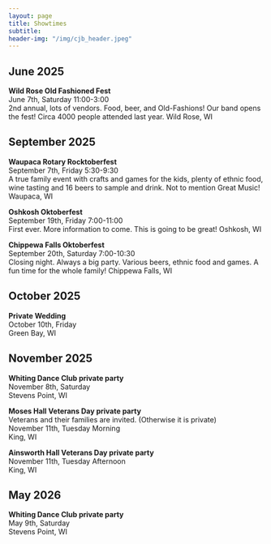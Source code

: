 ```yaml
---
layout: page
title: Showtimes
subtitle: 
header-img: "/img/cjb_header.jpeg"
---
```


## June 2025  

**Wild Rose Old Fashioned Fest**  
June 7th, Saturday 11:00-3:00  
2nd annual, lots of vendors. Food, beer, and Old-Fashions! Our band opens the fest! Circa 4000 people attended last year. Wild Rose, WI

## September 2025

**Waupaca Rotary Rocktoberfest**  
September 7th, Friday 5:30-9:30  
A true family event with crafts and games for the kids, plenty of ethnic food, wine tasting and 16 beers to sample and drink. Not to mention Great Music! Waupaca, WI

**Oshkosh Oktoberfest**  
September 19th, Friday 7:00-11:00  
First ever. More information to come. This is going to be great! Oshkosh, WI

**Chippewa Falls Oktoberfest**  
September 20th, Saturday 7:00-10:30  
Closing night. Always a big party. Various beers, ethnic food and games. A fun time for the whole family! Chippewa Falls, WI

## October 2025

**Private Wedding**  
October 10th, Friday  
Green Bay, WI

## November 2025

**Whiting Dance Club private party**  
November 8th, Saturday  
Stevens Point, WI

**Moses Hall Veterans Day private party**  
Veterans and their families are invited. (Otherwise it is private)  
November 11th, Tuesday Morning  
King, WI

**Ainsworth Hall Veterans Day private party**  
November 11th, Tuesday Afternoon  
King, WI

## May 2026

**Whiting Dance Club private party**  
May 9th, Saturday  
Stevens Point, WI
